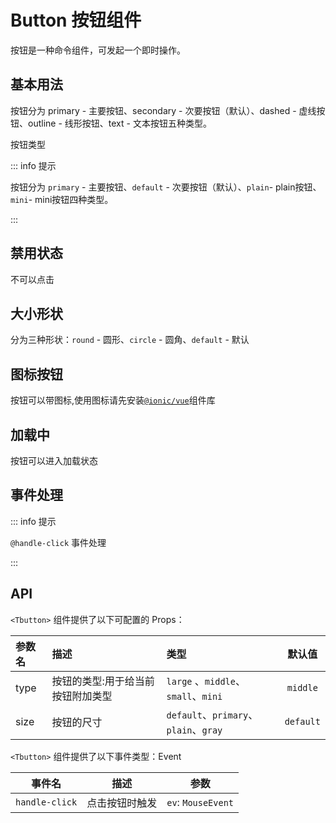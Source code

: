 # Button 按钮组件

按钮是一种命令组件，可发起一个即时操作。

## 基本用法

按钮分为 primary - 主要按钮、secondary - 次要按钮（默认）、dashed - 虚线按钮、outline - 线形按钮、text - 文本按钮五种类型。

按钮类型

::: info 提示

按钮分为 `primary` - 主要按钮、`default` - 次要按钮（默认）、`plain`- plain按钮、`mini`- mini按钮四种类型。

:::

<demo src="../components/Button/Button.vue"></demo>

## 禁用状态

不可以点击

<demo src="../components/Button/Button-disabled.vue"></demo>


## 大小形状

分为三种形状：`round` - 圆形、`circle` - 圆角、`default` - 默认

<demo src="../components/Button/Button-shap.vue"></demo>

## 图标按钮

按钮可以带图标,使用图标请先安装[`@ionic/vue`](iconsMd/icon.md)组件库

<script setup lang="ts">
import Ticon from "../../packages/icon/src/index.vue"
</script>

<Ticon :name="'diamond-outline'" :color="'white'" :size="16" />
<!-- <demo src="../components/Button/Button-icon.vue"></demo> -->


## 加载中

按钮可以进入加载状态

<demo src="../components/Button/Button-loading.vue"></demo>


## 事件处理

::: info 提示

`@handle-click` 事件处理

:::

<demo src="../components/Button/Button-click.vue"></demo>


## API

`<Tbutton>` 组件提供了以下可配置的 Props：

| 参数名 | 描述                              | 类型                                  |  默认值   |
| :----- | :-------------------------------- | :------------------------------------ | :-------: |
| type   | 按钮的类型:用于给当前按钮附加类型 | `large` 、`middle`、`small`、`mini`   | `middle`  |
| size   | 按钮的尺寸                        | `default`、`primary`、`plain`、`gray` | `default` |







`<Tbutton>` 组件提供了以下事件类型：Event

| 事件名         | 描述           | 参数               |
| -------------- | -------------- | ------------------ |
| `handle-click` | 点击按钮时触发 | `ev`: `MouseEvent` |


